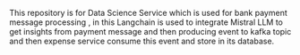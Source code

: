 This repository is for Data Science Service which is used for bank payment message processing , in this Langchain is used to integrate Mistral LLM to get insights from payment message
and then producing event to kafka topic and then expense service consume this event and store in its database.
